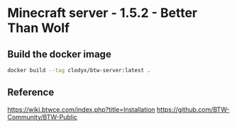 # Minecraft server - 1.5.2 - Better Than Wolf

## Build the docker image

```sh
docker build --tag clodyx/btw-server:latest .
```

## Reference

<https://wiki.btwce.com/index.php?title=Installation>
<https://github.com/BTW-Community/BTW-Public>
